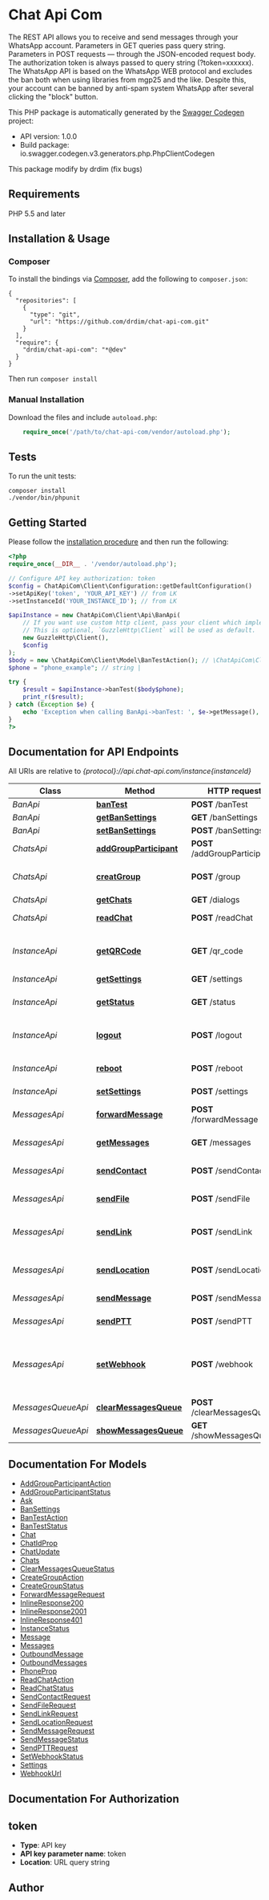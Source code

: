 # Chat Api Com
The REST API allows you to receive and send messages through your WhatsApp account.  Parameters in GET queries pass query string. Parameters in POST requests — through the JSON-encoded request body. The authorization token is always passed to query string (?token=xxxxxx).  The WhatsApp API is based on the WhatsApp WEB protocol and excludes the ban both when using libraries from mgp25 and the like. Despite this, your account can be banned by anti-spam system WhatsApp after several clicking the \"block\" button.

This PHP package is automatically generated by the [Swagger Codegen](https://github.com/swagger-api/swagger-codegen) project:

- API version: 1.0.0
- Build package: io.swagger.codegen.v3.generators.php.PhpClientCodegen

This package modify by drdim (fix bugs)

## Requirements

PHP 5.5 and later

## Installation & Usage
### Composer

To install the bindings via [Composer](http://getcomposer.org/), add the following to `composer.json`:

```
{
  "repositories": [
    {
      "type": "git",
      "url": "https://github.com/drdim/chat-api-com.git"
    }
  ],
  "require": {
    "drdim/chat-api-com": "*@dev"
  }
}
```

Then run `composer install`

### Manual Installation

Download the files and include `autoload.php`:

```php
    require_once('/path/to/chat-api-com/vendor/autoload.php');
```

## Tests

To run the unit tests:

```
composer install
./vendor/bin/phpunit
```

## Getting Started

Please follow the [installation procedure](#installation--usage) and then run the following:

```php
<?php
require_once(__DIR__ . '/vendor/autoload.php');

// Configure API key authorization: token
$config = ChatApiCom\Client\Configuration::getDefaultConfiguration()
->setApiKey('token', 'YOUR_API_KEY') // from LK
->setInstanceId('YOUR_INSTANCE_ID'); // from LK

$apiInstance = new ChatApiCom\Client\Api\BanApi(
    // If you want use custom http client, pass your client which implements `GuzzleHttp\ClientInterface`.
    // This is optional, `GuzzleHttp\Client` will be used as default.
    new GuzzleHttp\Client(),
    $config
);
$body = new \ChatApiCom\Client\Model\BanTestAction(); // \ChatApiCom\Client\Model\BanTestAction |
$phone = "phone_example"; // string | 

try {
    $result = $apiInstance->banTest($body$phone);
    print_r($result);
} catch (Exception $e) {
    echo 'Exception when calling BanApi->banTest: ', $e->getMessage(), PHP_EOL;
}
?>
```

## Documentation for API Endpoints

All URIs are relative to *{protocol}://api.chat-api.com/instance{instanceId}*

Class | Method | HTTP request | Description
------------ | ------------- | ------------- | -------------
*BanApi* | [**banTest**](docs/Api/BanApi.md#bantest) | **POST** /banTest | Test ban settings
*BanApi* | [**getBanSettings**](docs/Api/BanApi.md#getbansettings) | **GET** /banSettings | Get settings
*BanApi* | [**setBanSettings**](docs/Api/BanApi.md#setbansettings) | **POST** /banSettings | Set settings
*ChatsApi* | [**addGroupParticipant**](docs/Api/ChatsApi.md#addgroupparticipant) | **POST** /addGroupParticipant | Adding a participant to a group
*ChatsApi* | [**creatGroup**](docs/Api/ChatsApi.md#creatgroup) | **POST** /group | Creates a group and sends the message to the created group.
*ChatsApi* | [**getChats**](docs/Api/ChatsApi.md#getchats) | **GET** /dialogs | Get the chat list.
*ChatsApi* | [**readChat**](docs/Api/ChatsApi.md#readchat) | **POST** /readChat | Open chat for reading messages
*InstanceApi* | [**getQRCode**](docs/Api/InstanceApi.md#getqrcode) | **GET** /qr_code | Direct link to QR-code in the form of an image, not base64.
*InstanceApi* | [**getSettings**](docs/Api/InstanceApi.md#getsettings) | **GET** /settings | Get settings
*InstanceApi* | [**getStatus**](docs/Api/InstanceApi.md#getstatus) | **GET** /status | Get the account status and QR code for authorization.
*InstanceApi* | [**logout**](docs/Api/InstanceApi.md#logout) | **POST** /logout | Logout from WhatsApp Web to get new QR code.
*InstanceApi* | [**reboot**](docs/Api/InstanceApi.md#reboot) | **POST** /reboot | Logout from WhatsApp Web to get new QR code.
*InstanceApi* | [**setSettings**](docs/Api/InstanceApi.md#setsettings) | **POST** /settings | Set settings
*MessagesApi* | [**forwardMessage**](docs/Api/MessagesApi.md#forwardmessage) | **POST** /forwardMessage | Forwarding messages to a new or existing chat.
*MessagesApi* | [**getMessages**](docs/Api/MessagesApi.md#getmessages) | **GET** /messages | Get a list of messages.
*MessagesApi* | [**sendContact**](docs/Api/MessagesApi.md#sendcontact) | **POST** /sendContact | Sending a contact or contact list to a new or existing chat.
*MessagesApi* | [**sendFile**](docs/Api/MessagesApi.md#sendfile) | **POST** /sendFile | Send a file to a new or existing chat.
*MessagesApi* | [**sendLink**](docs/Api/MessagesApi.md#sendlink) | **POST** /sendLink | Send text with link and link&#x27;s preview to a new or existing chat.
*MessagesApi* | [**sendLocation**](docs/Api/MessagesApi.md#sendlocation) | **POST** /sendLocation | Sending a location to a new or existing chat.
*MessagesApi* | [**sendMessage**](docs/Api/MessagesApi.md#sendmessage) | **POST** /sendMessage | Send a message to a new or existing chat.
*MessagesApi* | [**sendPTT**](docs/Api/MessagesApi.md#sendptt) | **POST** /sendPTT | Send a ptt-audio to a new or existing chat.
*MessagesApi* | [**setWebhook**](docs/Api/MessagesApi.md#setwebhook) | **POST** /webhook | Sets the URL for receiving webhook notifications of new messages and message delivery events (ack).
*MessagesQueueApi* | [**clearMessagesQueue**](docs/Api/MessagesQueueApi.md#clearmessagesqueue) | **POST** /clearMessagesQueue | clearMessagesQueue
*MessagesQueueApi* | [**showMessagesQueue**](docs/Api/MessagesQueueApi.md#showmessagesqueue) | **GET** /showMessagesQueue | Get outbound messages queue.

## Documentation For Models

 - [AddGroupParticipantAction](docs/Model/AddGroupParticipantAction.md)
 - [AddGroupParticipantStatus](docs/Model/AddGroupParticipantStatus.md)
 - [Ask](docs/Model/Ask.md)
 - [BanSettings](docs/Model/BanSettings.md)
 - [BanTestAction](docs/Model/BanTestAction.md)
 - [BanTestStatus](docs/Model/BanTestStatus.md)
 - [Chat](docs/Model/Chat.md)
 - [ChatIdProp](docs/Model/ChatIdProp.md)
 - [ChatUpdate](docs/Model/ChatUpdate.md)
 - [Chats](docs/Model/Chats.md)
 - [ClearMessagesQueueStatus](docs/Model/ClearMessagesQueueStatus.md)
 - [CreateGroupAction](docs/Model/CreateGroupAction.md)
 - [CreateGroupStatus](docs/Model/CreateGroupStatus.md)
 - [ForwardMessageRequest](docs/Model/ForwardMessageRequest.md)
 - [InlineResponse200](docs/Model/InlineResponse200.md)
 - [InlineResponse2001](docs/Model/InlineResponse2001.md)
 - [InlineResponse401](docs/Model/InlineResponse401.md)
 - [InstanceStatus](docs/Model/InstanceStatus.md)
 - [Message](docs/Model/Message.md)
 - [Messages](docs/Model/Messages.md)
 - [OutboundMessage](docs/Model/OutboundMessage.md)
 - [OutboundMessages](docs/Model/OutboundMessages.md)
 - [PhoneProp](docs/Model/PhoneProp.md)
 - [ReadChatAction](docs/Model/ReadChatAction.md)
 - [ReadChatStatus](docs/Model/ReadChatStatus.md)
 - [SendContactRequest](docs/Model/SendContactRequest.md)
 - [SendFileRequest](docs/Model/SendFileRequest.md)
 - [SendLinkRequest](docs/Model/SendLinkRequest.md)
 - [SendLocationRequest](docs/Model/SendLocationRequest.md)
 - [SendMessageRequest](docs/Model/SendMessageRequest.md)
 - [SendMessageStatus](docs/Model/SendMessageStatus.md)
 - [SendPTTRequest](docs/Model/SendPTTRequest.md)
 - [SetWebhookStatus](docs/Model/SetWebhookStatus.md)
 - [Settings](docs/Model/Settings.md)
 - [WebhookUrl](docs/Model/WebhookUrl.md)

## Documentation For Authorization


## token

- **Type**: API key
- **API key parameter name**: token
- **Location**: URL query string


## Author


